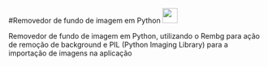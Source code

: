 #Removedor de fundo de imagem em Python <img src="https://cdn.jsdelivr.net/gh/devicons/devicon/icons/python/python-original.svg" width=30px heigth=30px />
          
Removedor de fundo de imagem em Python, utilizando o Rembg para ação de remoção de background e PIL (Python Imaging Library) para a importação de imagens na aplicação


